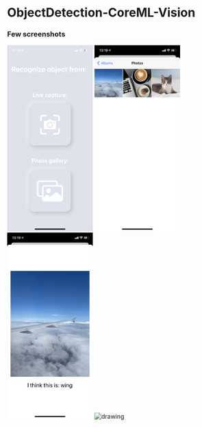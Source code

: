 # ObjectDetection-CoreML-Vision

<h3>Few screenshots</h3>
  <img src="1.png" alt="drawing" width="200"/>
  <img src="2.png" alt="drawing" width="200"/>
  <img src="3.png" alt="drawing" width="200"/>
  <img src="1.GIF" alt="drawing" width="200"/>
